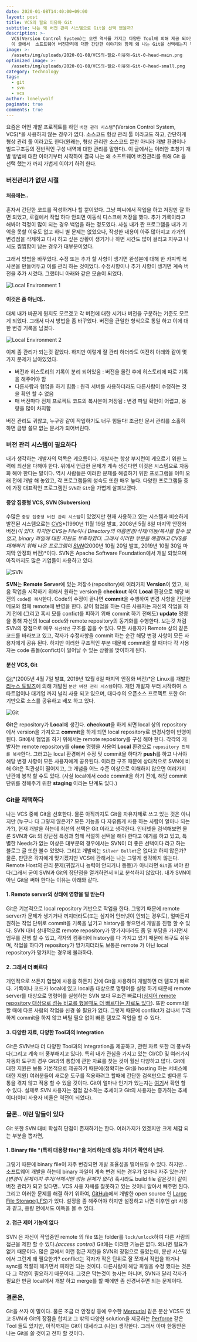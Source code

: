 ```yaml
---
date: 2020-01-08T14:40:00+09:00
layout: post
title: VCS의 필요 이유와 Git
subtitle: 나는 왜 버전 관리 시스템으로 Git을 선택 했을까?
description: >-
  VCS(Version Control System)는 오랜 역사를 가지고 다양한 Tool에 의해 제공 되어왔다.
  이 글에서  소프트웨어 버전관리에 대한 간단한 이야기와 함께 왜 나는 Git을 선택해는지 적어보려 한다.
image: >-
  /assets/img/uploads/2020-01-08/VCS의-필요-이유와-Git-0-head-main.png
optimized_image: >-
  /assets/img/uploads/2020-01-08/VCS의-필요-이유와-Git-0-head-small.png
category: technology
tags:
  - git
  - svn
  - vcs
author: lonelywolf
paginate: true
comments: true
---
```


요즘은 어떤 개발 프로젝트를 하던 `버전 관리 시스템`*(Version Control System, VCS)*을 사용하지 않는 경우가 없다. 소스코드 형상 관리 툴 이라고도 하고, 간단하게 형상 관리 툴 이라고도 한다(원래는, 형상 관리란 소스코드 뿐만 아니라 개발 환경이나 빌드구조등의 전반적인 구성 내역에 대한 관리를 말한다). 이 글에서는 이러한 초창기 개발 방법에 대한 이야기부터 시작하여 결국 나는 왜 소프트웨어 버전관리를 위해 Git 을 선택 했는가 까지 가볍게 이야기 하려 한다.

### 버전관리가 없던 시절
#### 처음에는..

혼자서 간단한 코드를 작성하거나 할 뿐이었다. 그냥 피씨에서 작업을 하고 저장만 잘 하면 되었고, 로컬에서 작업 하다 안되면 이동식 디스크에 저장을 했다. 추가 기록이라고 해봐야 걱정이 많이 되는 경우 백업을 하는 정도였다. 사실 내가 짠 프로그램을 내가 기억을 못할 이유도 없고 하니 별 문제는 없었으나, 작성한 내용이 아주 많아지고 과거의 변경점을 삭제하고 다시 하고 싶은 상황이 생기거나 하면 시간도 많이 걸리고 지우고 나서도 찝찝함이 남는 경우가 대부분이었다.

그래서 방법을 바꾸었다. 수정 또는 추가 할 사항이 생기면 완성본에 대해 한 카피씩 복사본을 만들어두고 이를 관리 하는 것이었다. 수정사항이나 추가 사항이 생기면 계속 버전을 추가 시켰다. 그랬더니 아래와 같은 모습이 되었다.

![Local Environment 1][img-1]

#### 이것은 좀 아닌데..

대체 내가 바꾼게 뭔지도 모르겠고 각 버전에 대한 시기나 버전을 구분하는 기준도 모르게 되었다. 그래서 다시 방법을 좀 바꾸었다. 버전을 균일한 형식으로 통일 하고 이에 대한 변경 기록을 남겼다.

![Local Environment 2][img-2]

이제 좀 관리가 되는것 같았다. 하지만 이렇게 잘 관리 하더라도 여전히 아래와 같이 몇가지 문제가 남아있었다.

- 버전과 히스토리의 기록이 분리 되어있음 : 버전을 올린 후에 히스토리에 따로 기록을 해주어야 함
- 다른사람과 협업을 하기 힘듬 : 원격 서버를 사용하더라도 다른사람이 수정하는 것을 확인 할 수 없음
- 매 버전마다 전체 프로젝트 코드의 복사본이 저장됨 : 변경 파일 확인이 어렵고, 용량을 많이 차지함

버전 관리도 귀찮고, 누구랑 같이 작업하기도 너무 힘들다! 조금만 문서 관리를 소홀히 하면 금방 쓸모 없는 문서가 되어버린다.


### 버전 관리 시스템이 필요하다

내가 생각하는 개발자의 덕목은 게으름이다. 개발자는 항상 부지런이 게으르기 위한 노력에 최선을 다해야 한다. 위에서 언급한 문제가 계속 생긴다면 이것은 시스템으로 자동화 해야 한다는 말이다. 역시 사람들은 이러한 문제를 해결하기 위한 프로그램을 이미 오래 전에 개발 해 놓았고, 각 프로그램들의 성숙도 또한 매우 높다. 다양한 프로그램들 중에 가장 대표적인 프로그램인 `SVN`과 `Git`을 가볍게 살펴보겠다.

#### 중앙 집중형 VCS, SVN (Subversion)

수많은 `중앙 집중형 버전 관리 시스템`이 있었지만 현재 사용하고 있는 시스템과 비슷하게 발전된 시스템으로는 [CVS][wiki-cvs]*(1990년 11월 19일 발표, 2008년 5월 8일 마지막 안정화 버전)*이 있다. 하지만 CVS는 File이나 Directory의 이름변경/삭제/이동/복사를 할수 없었고, binary 파일에 대한 지원도 부족하였다. 그래서 이러한 부분을 해결하고 CVS를 대체하기 위해 나온 프로그램이 [SVN][wiki-svn]*(2000년 10월 20일 발표, 2019년 10월 30일 마지막 안정화 버전)*이다. SVN은 Apache Software Foundation에서 개발 되었으며 아직까지도 많은 기업들이 사용하고 있다. 

![SVN][img-3]

**SVN**는 **Remote Server**에 있는 저장소(repository)에 여러가지 **Version**이 있고, 처음 작업을 시작하기 위해서 원하는 version을 **checkout** 하여 **Local** 환경으로 해당 버전의 `code를 복사`한다. Code의 수정이 끝나면 **commit**을 수행하여 변경 사항을 간단한 메모와 함께 remote에 반영을 한다. 같이 협업을 하는 다른 사용자는 자신의 작업을 하기 전에 (그리고 혹시 모를 confict를 피하기 위해 commit 하기 전에도) **update** 명령을 통해 자신의 local code와 remote repository의 동기화를 수행한다. 보는것 처럼 SVN의 장점으로 매우 `직관적인` 구조를 꼽을 수 있다. 모든 사용자가 Remote 상의 같은 코드를 바라보고 있고, 각자가 수정사항을 commit 하는 순간 해당 변경 사항이 모든 사용자에게 공유 된다. 하지만 이러한 구조적인 부분 때문에 commit을 할 때마다 각 사용자는 code 충돌(confict)이 일어날 수 있는 상황을 맞이하게 된다.

#### 분산 VCS, Git

[Git][wiki-git]*(2005년 4월 7일 발표, 2019년 12월 6일 마지막 안정화 버전)*은 Linux를 개발한 [리누스 토발즈][wiki-Linus-Benedict-Torvalds]에 의해 개발된 `분산 버전 관리 시스템`이다. 개인 개발자 부터 시작하여 스타트업이나 대기업 까지 널리 사용 되고 있으며, 대다수의 오픈소스 프로젝트 또한 Git 기반으로 소스를 공유하고 배포 하고 있다.

![Git][img-4]

**Git**은 repository가 **Local**에 생긴다. **checkout**을 하게 되면 local 상의 repository에서 version을 가져오고 **commit**을 하게 되면 local repository로 변경사항이 반영이 된다. Git에서 협업을 하기 위해서는 remote repository를 구성 해야 한다. 각각의 개발자는 remote repository를 **clone** 명령을 사용여 **Local** 환경으로 `repository 전체를 복사`한다. 그러고는 local 환경에서 수정 및 commit을 하다가 **push**를 하고 나서야 해당 변경 사항이 모든 사용자에게 공유된다. 이러한 구조 때문에 상대적으로 SVN에 비해 Git은 직관성이 떨어지고, 그 개념을 어느 수준 이상으로 이해하지 않으면 여러가지 난관에 봉착 할 수도 있다. (사실 local에서 code commit을 하기 전에, 해당 commit 단위를 정해주기 위한 **staging** 이라는 단계도 있다.)


### Git을 채택하다

나는 VCS 중에 Git을 선호한다. 물론 아직까지도 Git을 자유자제로 쓰고 있는 것은 아니지만 (누구나 다 그렇지 않은가? 모든 기능을 다 자유롭게 사용 하는 사람이 얼마나 되는가?), 현재 개발을 하는데 최선의 선택은 Git 이라고 생각한다. 인터넷을 검색해보면 물론 SVN과 Git 의 장단점 특징과 함께 적절히 선택을 해야 한다고 얘기를 하고 있고, 특별한 Needs가 없는 이상은 대부분의 경우에서는 SVN이 더 좋은 선택이다 라고 하는 블로그 글 또한 볼수 있었다. 그리고 개발에는 `Silver Bullet`은 없다고 하지 않은가? 물론, 판단은 각자에게 맞기겠지만 VCS에 관해서는 나는 그렇게 생각하지 않는다. Remote Host의 관리 문제(귀찮거나 능력이 안되거나 등등)가 아니라면 `Git`을 써야 한다(그래서 굳이 SVN과 Git의 장단점을 열거하면서 비교 분석하지 않았다). 내가 SVN이 아닌 Git을 써야 한다는 이유는 아래와 같다.

#### 1. Remote server의 상태에 영향을 덜 받는다

Git은 기본적으로 local repository 기반으로 작업을 한다. 그렇기 때문에 remote server가 문제가 생기거나 꺼지더라도(또는 심지어 인터넷이 안되는 경우도), 얼마든지 원하는 작업 단위로 commit을 기록을 남기고 history를 쌓으면서 개발을 진행 할 수 있다. SVN 대비 상대적으로 remote repository가 망가지더라도 좀 덜 부담을 가지면서 업무를 진행 할 수 있고, 각자의 컴퓨터에 history를 다 가지고 있기 때문에 복구도 쉬우며, 작업을 하다가 repository가 망가지더라도 보통은 remote 가 아닌 local repository가 망가지는 경우에 불과하다.

#### 2. 그래서 더 빠르다

개인적으로 쓰든지 협업에 사용을 하든지 간에 Git을 사용하여 개발하면 더 템포가 빠르다. 기록이나 코드가 local에 있고 local을 대상으로 명령어를 실행 하기 때문에 remote server를 대상으로 명령어를 실행하는 SVN 보다 무조건 빠르다([심지어 remote repository 대상으로 성능 비교를 했을때도 더 빠르다는 자료도 있다][speed-compare-git-svn]). 또한 commit을 할 때에 다른 사람의 작업을 신경 쓸 필요가 없다. 그렇게 때문에 confilct가 겁나서 무리하게 commit을 하지 않고 버틸 필요 없이 빠른 템포로 작업을 할 수 있다.

#### 3. 다양한 자료, 다양한 Tool과의 Integration

Git은 SVN보다 더 다양한 Tool과의 Integration을 제공하고, 관련 자료 또한 더 풍부하다(그리고 계속 더 풍부해지고 있다). 특히 내가 관심을 가지고 있는 CI/CD 및 여러가지 자동화 도구의 경우 Git과의 통합에 관한 자료를 찾는 것이 훨씬 다양하고 많다. Git에 대한 지원은 보통 기본적으로 제공하기 때문에(정확히는 Git을 hosting 하는 서비스에 대한 지원) 여러분들이 새로운 도구를 적용하려고 할때에 간단한 검색만으로 별다른 두통을 겪지 않고 적용 할 수 있을 것이다. Git이 얼마나 인기가 있는지는 [여기][popularity]서 확인 할 수 있다. 실제로 SVN 사용자는 점점 감소하는 추세이고 Git의 사용자는 증가하는 추세이다(이미 사용자 비율은 역전이 되었다).


### 물론.. 이런 말들이 있다

Git 또한 SVN 대비 확실히 단점이 존재하기는 한다. 여러가지가 있겠지만 크게 체감 되는 부분을 뽑자면, 

#### 1. Binary file *(특히 대용량 file)*을 처리하는데 성능 차이가 확연히 난다.

그렇기 때문에 binary file이 자주 변경되면 개발 효율성을 떨어뜨릴 수 있다. 하지만... 소프트웨어 개발을 하는데 binary 파일이 계속 변경 되는 경우가 얼마나 자주 있는가? *(변경이 문제이지 추가/삭제시엔 성능 문제가 없다)* 혹시라도 build file 같은것이 같이 버전 관리가 되고 있다면.. VCS 사용 자체를 잘못하고 있는 것이니 알아서 빼주면 된다. 그리고 이러한 문제를 해결 하기 위하여, [GitHub][github-url]에서 개발한 open source 인 [Large File Storage(LFS)][github-lfs-url]가 있다. 설정을 좀 해주어야 하지만 설정하고 나면 이후엔 git 사용과 같고, 용량 면에서도 이득을 볼 수 있다.

#### 2. 접근 제어 기능이 없다

SVN 은 자신이 작업중인 remote 의 file 또는 folder를 `lock/unlock`하여 다른 사람의 접근을 제한 할 수 있다.*(access control)* Git에는 이러한 기능은 없다. 왜냐면 필요가 없기 때문이다. 많은 글에서 이런 접근 제한을 SVN의 장점으로 들었는데, 분산 시스템에서 그런게 왜 필요한가? conflict는 각자가 작은 단위로 잘 쪼개서 작업을 하거나 sync를 적절히 해가면서 피하면 되는 것이다. 다른사람이 해당 파일을 수정 했다는 것은 다 그 작업이 필요하기 때문이다. 그것은 막는것이 능사는 아니며, SVN과 달리 각자가 필요한 만큼 local에서 개발 하고 merge를 할 때에만 좀 신경써주면 되는 문제이다.


### 결론은,

Git을 쓰자 이 말이다. 물론 조금 더 안정성 등에 우수한 [Mercurial][mercurial-url] 같은 분산 VCS도 있고 SVN과 Git의 장점을 합치고 그 밖의 다양한 solution을 제공하는 [Perforce][perforce-url] 같은 Tool 들도 있지만, 아직까지는 Git이 대세라고 (나는) 생각한다. 그래서 아마 한동안은 나는 Git을 쓸 것이고 전파 할 것이다.



<!-- LINKS -->
[wiki-svn]: https://en.wikipedia.org/wiki/Apache_Subversion
[wiki-cvs]: https://en.wikipedia.org/wiki/CVS
[wiki-git]: https://en.wikipedia.org/wiki/Git
[wiki-Linus-Benedict-Torvalds]: https://en.wikipedia.org/wiki/Linus_Torvalds
[speed-compare-git-svn]: https://www.lourdas.eu/blog/git-vs-subversion-performance-comparison
[popularity]: https://www.slant.co/topics/370/~best-version-control-systems
[github-url]: https://github.com/
[github-lfs-url]: https://git-lfs.github.com/
[mercurial-url]: https://www.mercurial-scm.org/
[perforce-url]: https://www.perforce.com/

<!-- IMAGES -->
[img-1]: /assets/img/uploads/2020-01-08/VCS의-필요-이유와-Git-1-local-1.png "Local Environment 1"
[img-2]: /assets/img/uploads/2020-01-08/VCS의-필요-이유와-Git-2-local-2.png "Local Environment 2"
[img-3]: /assets/img/uploads/2020-01-08/VCS의-필요-이유와-Git-3-svn.png "SVN"
[img-4]: /assets/img/uploads/2020-01-08/VCS의-필요-이유와-Git-4-git.png "Git"